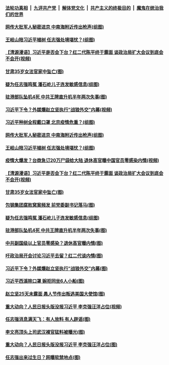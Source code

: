 ####  [法轮功真相](../../../../basic/blob/master/README.md?t=04041730) &nbsp;|&nbsp; [九评共产党](../../../../9ping.md/blob/master/README.md?t=04041730) &nbsp;|&nbsp; [解体党文化](../../../../jtdwh.md/blob/master/README.md?t=04041730)  &nbsp;|&nbsp; [共产主义的终极目的](../../../../gczydzjmd.md/blob/master/README.md?t=04041730) &nbsp;|&nbsp; [魔鬼在统治我们的世界](../../../../mgztzwmdsj.md/blob/master/README.md?t=04041730) 

#### [网传大批军人秘密进京 中南海附近传出枪声(组图)](../pages/p2/928576.md?t=04041730) 

#### [王岐山陪习近平植树 任志强处境堪忧？(组图)](../pages/p2/928573.md?t=04041730) 

#### [【清源漫语】习近平是否会下台？红二代陈平终于露面 谈政治局扩大会议到底会不会开(视频)](../pages/p2/928519.md?t=04041730) 

#### [甘肃35岁女法官家中坠亡(图)](../pages/p2/928486.md?t=04041730) 

#### [疑为任志强鸣冤 潘石屹儿子连发敏感信息(组图)](../pages/p2/928475.md?t=04041730) 

#### [驻港部队坠机4死 中共王牌直升机半年两次失事(图)](../pages/p2/928450.md?t=04041730) 

#### [习近平下令？外媒爆赵立坚执行“战狼外交”内幕(视频)](../pages/p2/928530.md?t=04041730) 

#### [习近平种树全程戴口罩 北京疫情危重？(组图)](../pages/p2/928588.md?t=04041730) 

#### [网传大批军人秘密进京 中南海附近传出枪声(组图)](../pages/p2/928576.md?t=04041730) 

#### [王岐山陪习近平植树 任志强处境堪忧？(组图)](../pages/p2/928573.md?t=04041730) 

#### [疫情大爆发？台商急订20万尸袋给大陆 退休高官曝中国官员零感染内情(视频)](../pages/p2/928529.md?t=04041730) 

#### [【清源漫语】习近平是否会下台？红二代陈平终于露面 谈政治局扩大会议到底会不会开(视频)](../pages/p2/928519.md?t=04041730) 

#### [甘肃35岁女法官家中坠亡(图)](../pages/p2/928486.md?t=04041730) 

#### [包钢集团腐败窝案频发 前党委副书记落马(图)](../pages/p2/928483.md?t=04041730) 

#### [疑为任志强鸣冤 潘石屹儿子连发敏感信息(组图)](../pages/p2/928475.md?t=04041730) 

#### [驻港部队坠机4死 中共王牌直升机半年两次失事(图)](../pages/p2/928450.md?t=04041730) 

#### [中共副国级以上官员零感染？退休高官曝内情(图)](../pages/p2/928399.md?t=04041730) 

#### [吁政治局开会讨论习近平去留？红二代谈内情(图)](../pages/p2/928389.md?t=04041730) 

#### [习近平下令？外媒爆赵立坚执行“战狼外交”内幕(图)](../pages/p2/928348.md?t=04041730) 

#### [习近平西溪除口罩 婉拒同坐6人小船(图)](../pages/p2/928340.md?t=04041730) 

#### [赵立坚25天未露面 愚人节传出叛逃美国大使馆(图)](../pages/p2/928261.md?t=04041730) 

#### [重大动向？人民日报头版没报习近平 李克强汪洋占位(视频)](../pages/p2/928266.md?t=04041730) 

#### [任志强消息满天飞：有人放料 有人辟谣(图)](../pages/p2/928244.md?t=04041730) 

#### [李文亮顶头上司武汉裸官猛料被曝光(图)](../pages/p2/928228.md?t=04041730) 

#### [重大动向？人民日报头版没报习近平 李克强汪洋占位(图)](../pages/p2/928168.md?t=04041730) 

#### [任志强出来过生日？网曝软禁地点(图)](../pages/p2/928165.md?t=04041730) 

